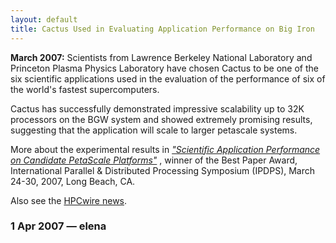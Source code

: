 ```yaml
---
layout: default
title: Cactus Used in Evaluating Application Performance on Big Iron
---
```

**March 2007:** Scientists from Lawrence Berkeley National Laboratory
and Princeton Plasma Physics Laboratory have chosen Cactus to be one of
the six scientific applications used in the evaluation of the
performance of six of the world's fastest supercomputers.

Cactus has successfully demonstrated impressive scalability up to 32K
processors on the BGW system and showed extremely promising results,
suggesting that the application will scale to larger petascale systems.

More about the experimental results in [*"Scientific Application
Performance on Candidate PetaScale
Platforms"*](http://crd.lbl.gov/~oliker/papers/ipdps07.pdf) , winner of
the Best Paper Award, International Parallel & Distributed Processing
Symposium (IPDPS), March 24-30, 2007, Long Beach, CA.

Also see the [HPCwire news](http://www.hpcwire.com/hpc/1309580.html).

### 1 Apr 2007 — elena

